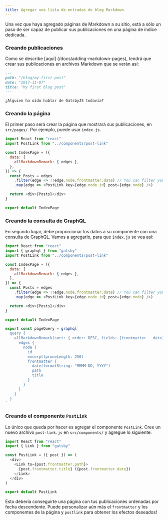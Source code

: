 ```yaml
---
title: Agregar una lista de entradas de blog Markdown
---
```


Una vez que haya agregado páginas de Markdown a su sitio, está a sólo un paso de ser capaz de publicar sus publicaciones en una página de índice dedicada.

### Creando publicaciones

Como se describe [aquí] (/docs/adding-markdown-pages), tendrá que crear sus publicaciones en archivos Markdown que se verán así:

```md
---
path: "/blog/my-first-post"
date: "2017-11-07"
title: "My first blog post"
---

¿Alguien ha oído hablar de GatsbyJS todavía?
```

### Creando la página

El primer paso será crear la página que mostrará sus publicaciones, en `src/pages/`. Por ejemplo, puede usar `index.js`.

```jsx:title=src/pages/index.js
import React from "react"
import PostLink from "../components/post-link"

const IndexPage = ({
  data: {
    allMarkdownRemark: { edges },
  },
}) => {
  const Posts = edges
    .filter(edge => !!edge.node.frontmatter.date) // You can filter your posts based on some criteria
    .map(edge => <PostLink key={edge.node.id} post={edge.node} />)

  return <div>{Posts}</div>
}

export default IndexPage
```

### Creando la consulta de GraphQL

En segundo lugar, debe proporcionar los datos a su componente con una consulta de GraphQL. Vamos a agregarlo, para que `index.js` se vea así:

```jsx:title=src/pages/index.js
import React from "react"
import { graphql } from "gatsby"
import PostLink from "../components/post-link"

const IndexPage = ({
  data: {
    allMarkdownRemark: { edges },
  },
}) => {
  const Posts = edges
    .filter(edge => !!edge.node.frontmatter.date) // You can filter your posts based on some criteria
    .map(edge => <PostLink key={edge.node.id} post={edge.node} />)

  return <div>{Posts}</div>
}

export default IndexPage

export const pageQuery = graphql`
  query {
    allMarkdownRemark(sort: { order: DESC, fields: [frontmatter___date] }) {
      edges {
        node {
          id
          excerpt(pruneLength: 250)
          frontmatter {
            date(formatString: "MMMM DD, YYYY")
            path
            title
          }
        }
      }
    }
  }
`
```

### Creando el componente `PostLink`

Lo único que queda por hacer es agregar el componente `PostLink`. Cree un nuevo archivo `post-link.js` en `src/components/` y agregue lo siguiente:

```jsx:title=src/components/post-link.js
import React from "react"
import { Link } from "gatsby"

const PostLink = ({ post }) => (
  <div>
    <Link to={post.frontmatter.path}>
      {post.frontmatter.title} ({post.frontmatter.date})
    </Link>
  </div>
)

export default PostLink
```

Esto debería conseguirte una página con tus publicaciones ordenadas por fecha descendente. Puede personalizar aún más el `frontmatter` y los componentes de la página y `postlink` para obtener los efectos deseados!
